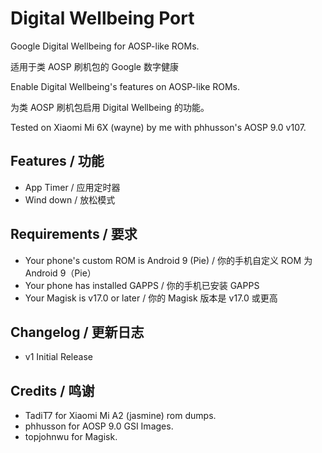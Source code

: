 # Digital Wellbeing Port

Google Digital Wellbeing for AOSP-like ROMs.

适用于类 AOSP 刷机包的 Google 数字健康

Enable Digital Wellbeing's features on AOSP-like ROMs.

为类 AOSP 刷机包启用 Digital Wellbeing 的功能。

Tested on Xiaomi Mi 6X (wayne) by me with phhusson's AOSP 9.0 v107.

## Features / 功能

* App Timer / 应用定时器
* Wind down / 放松模式

## Requirements / 要求

* Your phone's custom ROM is Android 9 (Pie) / 你的手机自定义 ROM 为 Android 9（Pie）
* Your phone has installed GAPPS / 你的手机已安装 GAPPS
* Your Magisk is v17.0 or later / 你的 Magisk 版本是 v17.0 或更高

## Changelog / 更新日志

* v1 Initial Release

## Credits / 鸣谢

* TadiT7 for Xiaomi Mi A2 (jasmine) rom dumps.
* phhusson for AOSP 9.0 GSI Images.
* topjohnwu for Magisk.
